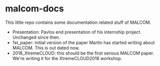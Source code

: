 # malcom-docs

This little repo contains some documentation related stuff of MALCOM.

- Presentation: Pavlos end presentation of his internship project. Unchanged since then.
- 1st_paper: initial version of the paper Martin has started writing about MALCOM. This is out dated now.
- 2018_XtremeCLOUD: this should be the first serious MALCOM paper. We're writing it for the XtremeCLOUD2018 workshop.
